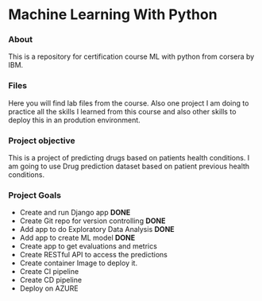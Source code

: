 # Machine Learning With Python

### About

This is a repository for certification course ML with python from corsera by IBM.

### Files

Here you will find lab files from the course. Also one project I am doing to practice all the skills I learned from this course and also other skills to deploy this in an prodution environment.

### Project objective

This is a project of predicting drugs based on patients health conditions. I am going to use Drug prediction dataset based on patient previous health conditions.

### Project Goals

- Create and run Django app **DONE**
- Create Git repo for version controlling **DONE**
- Add app to do Exploratory Data Analysis **DONE**
- Add app to create ML model **DONE**
- Create app to get evaluations and metrics
- Create RESTful API to access the predictions
- Create container Image to deploy it.
- Create CI pipeline
- Create CD pipeline
- Deploy on AZURE

